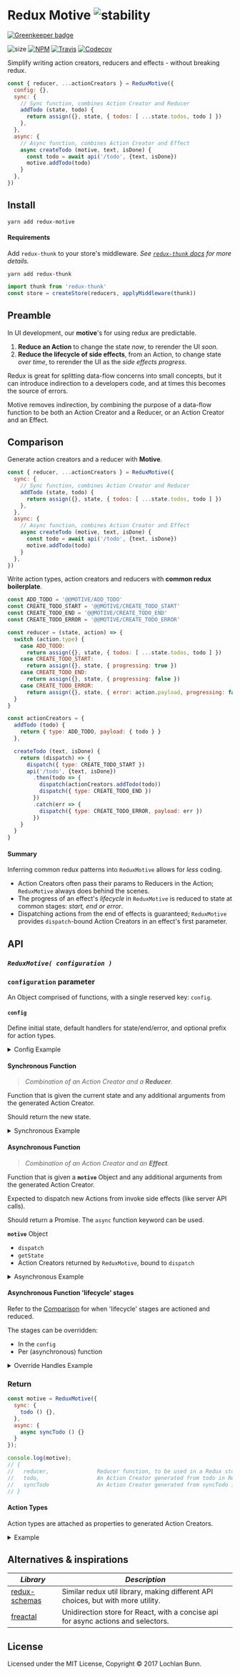 # Redux Motive ![stability](https://img.shields.io/badge/stability-%20%20%20%20%20experimental-red.svg)

[![Greenkeeper badge](https://badges.greenkeeper.io/loklaan/redux-motive.svg)](https://greenkeeper.io/)

![size](https://img.shields.io/badge/gzip%20size-1.25%20kB-grey.svg)
[![NPM](https://img.shields.io/npm/v/redux-motive.svg)](https://npmjs.com/package/redux-motive)
[![Travis](https://img.shields.io/travis/loklaan/redux-motive.svg)](https://travis-ci.org/loklaan/redux-motive)
[![Codecov](https://img.shields.io/codecov/c/github/loklaan/redux-motive.svg)](https://codecov.io/gh/loklaan/redux-motive)

Simplify writing action creators, reducers and effects - without breaking redux.


```js
const { reducer, ...actionCreators } = ReduxMotive({
  config: {},
  sync: {
    // Sync function, combines Action Creator and Reducer
    addTodo (state, todo) {
      return assign({}, state, { todos: [ ...state.todos, todo ] })
    },
  },
  async: {
    // Async function, combines Action Creator and Effect
    async createTodo (motive, text, isDone) {
      const todo = await api('/todo', {text, isDone})
      motive.addTodo(todo)
    }
  },
})
```

## Install

```shell
yarn add redux-motive
```

#### Requirements

Add `redux-thunk` to your store's middleware. _See [`redux-thunk` docs][redux-thunk] for more details._

```shell
yarn add redux-thunk
```

```js
import thunk from 'redux-thunk'
const store = createStore(reducers, applyMiddleware(thunk))
```

## Preamble

In UI development, our **motive**'s for using redux are predictable.

1. **Reduce an Action** to change the state _now_, to rerender the UI _soon_.
2. **Reduce the lifecycle of side effects**, from an Action, to change state _over time_, to rerender the UI as the _side effects progress_.

Redux is great for splitting data-flow concerns into small concepts, but it can introduce indirection to a developers code, and at times this becomes the source of errors.

Motive removes indirection, by combining the purpose of a data-flow function to be both an Action Creator and a Reducer, or an Action Creator and an Effect.

## Comparison

Generate action creators and a reducer with **Motive**.
```js
const { reducer, ...actionCreators } = ReduxMotive({
  sync: {
    // Sync function, combines Action Creator and Reducer
    addTodo (state, todo) {
      return assign({}, state, { todos: [ ...state.todos, todo ] })
    },
  },
  async: {
    // Async function, combines Action Creator and Effect
    async createTodo (motive, text, isDone) {
      const todo = await api('/todo', {text, isDone})
      motive.addTodo(todo)
    }
  },
})
```

Write action types, action creators and reducers with **common redux boilerplate**.
```js
const ADD_TODO = '@@MOTIVE/ADD_TODO'
const CREATE_TODO_START = '@@MOTIVE/CREATE_TODO_START'
const CREATE_TODO_END = '@@MOTIVE/CREATE_TODO_END'
const CREATE_TODO_ERROR = '@@MOTIVE/CREATE_TODO_ERROR'

const reducer = (state, action) => {
  switch (action.type) {
    case ADD_TODO:
      return assign({}, state, { todos: [ ...state.todos, todo ] })
    case CREATE_TODO_START:
      return assign({}, state, { progressing: true })
    case CREATE_TODO_END:
      return assign({}, state, { progressing: false })
    case CREATE_TODO_ERROR:
      return assign({}, state, { error: action.payload, progressing: false })
  }
}

const actionCreators = {
  addTodo (todo) {
    return { type: ADD_TODO, payload: { todo } }
  },

  createTodo (text, isDone) {
    return (dispatch) => {
      dispatch({ type: CREATE_TODO_START })
      api('/todo', {text, isDone})
        .then(todo => {
          dispatch(actionCreators.addTodo(todo))
          dispatch({ type: CREATE_TODO_END })
        })
        .catch(err => {
          dispatch({ type: CREATE_TODO_ERROR, payload: err })
        })
    }
  }
}
```

#### Summary

Inferring common redux patterns into `ReduxMotive` allows for _less_ coding.

* Action Creators often pass their params to Reducers in the Action; `ReduxMotive` always does behind the scenes.
* The progress of an effect's _lifecycle_ in `ReduxMotive` is reduced to state at common stages: _start, end or error_.
* Dispatching actions from the end of effects is guaranteed; `ReduxMotive` provides `dispatch`-bound Action Creators in an effect's first parameter.

## API

### *`ReduxMotive( configuration )`*

### `configuration` parameter

An Object comprised of functions, with a single reserved key: `config`.

#### `config`

Define initial state, default handlers for state/end/error, and optional prefix for action types.

<details>
<summary>Config Example</summary>
  <p>

```js

ReduxMotive({
  // Default config values
  config: {
    prefix: '',
    initialState: {},
    handlers: {
      start: (state) => assign({}, state, { progressing: true }),
      end: (state) => assign({}, state, { progressing: false }),
      error: (state, error) => assign({}, state, { progressing: false, error })
    },
  }
})
```

  </p>
</details>

#### Synchronous Function

> _Combination of an Action Creator and a **Reducer**._

Function that is given the current state and any additional arguments from the generated Action Creator.

Should return the new state.

<details>
<summary>Synchronous Example</summary>
  <p>

```js
const { todo } = ReduxMotive({
  sync: {
    todo (state, isDone) {
      return assign({}, state, { isDone })
    }
  }
})

dispatch( todo(true) )
```

  </p>
</details>

#### Asynchronous Function

> _Combination of an Action Creator and an **Effect**._

Function that is given a **`motive`** Object and any additional arguments from the generated Action Creator.

Expected to dispatch new Actions from invoke side effects (like server API calls).

Should return a Promise. The `async` function keyword can be used.

**`motive`** Object  
* `dispatch`
* `getState`
* Action Creators returned by `ReduxMotive`, bound to `dispatch`

<details>
<summary>Asynchronous Example</summary>
  <p>

```js
ReduxMotive({
  // ...

  async: {
    async syncTodo (motive) {
      const todo = await api();
      motive.todo(todo.isDone)
    }
  }
})
```

  </p>
</details>

#### Asynchronous Function 'lifecycle' stages

Refer to the [Comparison](#comparison) for when 'lifecycle' stages are actioned and reduced.

The stages can be overridden:  
* In the `config`
* Per (asynchronous) function

<details>
<summary>Override Handles Example</summary>
  <p>

```js
ReduxMotive({
  config: {
    handlers: { /* ... */ }
  },

  async: {
    syncTodo: {
      handlers: {
        start (state) { /* ... */ },
        end (state) { /* ... */ },
        error (state) { /* ... */ }
      },
      async effect (motive) {
        const todo = await api();
        motive.todo(todo.isDone)
      }
    }
  }
})
```

  </p>
</details>

### Return

```js
const motive = ReduxMotive({
  sync: {
    todo () {},
  },
  async: {
    async syncTodo () {}
  }
});

console.log(motive);
// {
//   reducer,               Reducer function, to be used in a Redux store
//   todo,                  An Action Creator generated from todo in ReduxMotive
//   syncTodo               An Action Creator generated from syncTodo in ReduxMotive
// }
```

#### Action Types

Action types are attached as properties to generated Action Creators.

<details>
<summary>Example</summary>
  <p>

```js
console.log(motive.todo.ACTION_TYPE)
// @@MOTIVE/<PREFIX>/TODO_SYNC

console.log(motive.syncTodo.ACTION_TYPE_START)
// @@MOTIVE/<PREFIX>/SYNC_TODO_START
console.log(motive.syncTodo.ACTION_TYPE_END)
// @@MOTIVE/<PREFIX>/SYNC_TODO_END
console.log(motive.syncTodo.ACTION_TYPE_ERROR)
// @@MOTIVE/<PREFIX>/SYNC_TODO_ERROR
```

  </p>
</details>

## Alternatives & inspirations

_Library_                              | _Description_
---                                    | ---
[redux-schemas][redux-schemas]         | Similar redux util library, making different API choices, but with more utility.
[freactal][freactal]                   | Unidirection store for React, with a concise api for async actions and selectors.

## License

Licensed under the MIT License, Copyright © 2017 Lochlan Bunn.

[redux-thunk]: https://github.com/gaearon/redux-thunk
[freactal]: https://github.com/FormidableLabs/freactal
[redux-schemas]: https://github.com/iamtommcc/redux-schemas
